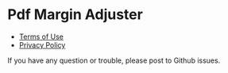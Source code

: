 # Pdf Margin Adjuster


* [Terms of Use](about.en.md)
* [Privacy Policy](privacy_policy.en.md)

If you have any question or trouble, please post to Github issues.
